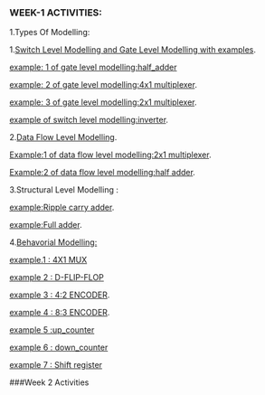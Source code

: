 ### WEEK-1 ACTIVITIES:
1.Types Of Modelling:

1.[Switch Level Modelling and Gate Level Modelling with examples](https://github.com/ASHREDD/digital_ic_design_workshop/blob/main/WEEK-1/MODELLING_TYPES.md).

[example: 1 of gate level modelling:half_adder](https://github.com/ASHREDD/digital_ic_design_workshop/blob/main/WEEK-1/MODELLING_TYPES.md)

[example: 2 of gate level modelling:4x1 multiplexer](https://github.com/ASHREDD/digital_ic_design_workshop/blob/main/WEEK-1/MUX_4X1_GATE_LEVEL.md).

[example: 3 of gate level modelling:2x1 multiplexer](https://github.com/ASHREDD/digital_ic_design_workshop/blob/main/WEEK-1/MUX_2X1.md).

[example of switch level modelling:inverter](https://github.com/ASHREDD/digital_ic_design_workshop/blob/main/WEEK-1/MODELLING_TYPES.md).


2.[Data Flow Level Modelling](https://github.com/ASHREDD/digital_ic_design_workshop/blob/main/WEEK-1/DFLM%20(1).md).

[Example:1 of data flow level modelling:2x1 multiplexer](https://github.com/ASHREDD/digital_ic_design_workshop/blob/main/WEEK-1/MUX_2X1.md).

[Example:2 of data flow level modelling:half adder](https://github.com/ASHREDD/digital_ic_design_workshop/blob/main/WEEK-1/half_adder_dfm.md).


3.Structural Level Modelling :

[example:Ripple carry adder](https://github.com/ASHREDD/digital_ic_design_workshop/blob/main/WEEK-1/RIPPLE_CARRY_ADD.md).

[example:Full adder](https://github.com/ASHREDD/digital_ic_design_workshop/blob/main/WEEK-1/FULLADDER_STRUCTURAL.md).

4.[Behavorial Modelling:](https://github.com/ASHREDD/digital_ic_design_workshop/blob/main/WEEK-1/Behavorial_modelling.md)

  [example.1 : 4X1 MUX](https://github.com/ASHREDD/digital_ic_design_workshop/blob/main/WEEK-1/4x1_mux_behavorial_modelling.md)
  
  [example 2 : D-FLIP-FLOP](https://github.com/ASHREDD/digital_ic_design_workshop/blob/main/WEEK-1/d-flipflop_behavorial_modelling.md)

  [example 3 : 4:2 ENCODER](https://github.com/ASHREDD/digital_ic_design_workshop/blob/main/WEEK-1/Encoder_Behavorial_modelling.md).

  [example 4 : 8:3 ENCODER](https://github.com/ASHREDD/digital_ic_design_workshop/blob/main/WEEK-1/8%3A3_encoder_behavorial.md).
  
  [example 5 :up_counter](https://github.com/ASHREDD/digital_ic_design_workshop/blob/main/WEEK-1/counter_parameter.md)
  
  [example 6 : down_counter](https://github.com/ASHREDD/digital_ic_design_workshop/blob/main/WEEK-1/counter_parameter.md)

  [example 7 : Shift register]()

  ###Week 2 Activities 
  
  

